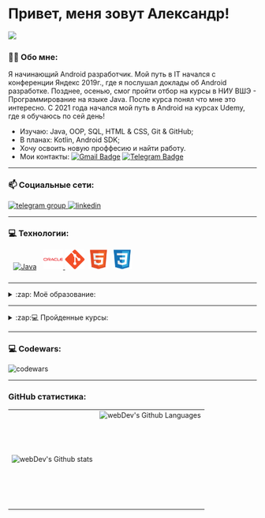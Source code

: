 # Привет, меня зовут Александр!

![](https://komarev.com/ghpvc/?username=kuchumof)

### :man_technologist: Обо мне:

Я начинающий Android разработчик.
Мой путь в IT начался с конференции Яндекс 2019г., где я послушал доклады об Android разработке. Позднее, осенью, смог пройти отбор на курсы в НИУ ВШЭ - Программирование на языке Java. После курса понял что мне это интересно.
С 2021 года начался мой путь в Android на курсах Udemy, где я обучаюсь по сей день!
- Изучаю: Java, OOP, SQL, HTML & CSS, Git & GitHub;
- В планах: Kotlin, Android SDK;
- Хочу освоить новую проффесию и найти работу.
- Мои контакты: [![Gmail Badge](https://img.shields.io/badge/-Gmail-red?style=flat&logo=Gmail&logoColor=white)](mailto:kuchumof@gmail.com)
                [![Telegram Badge](https://img.shields.io/badge/-AleksandrK-blue?style=flat&logo=Telegram&logoColor=white)](https://t.me/Sergeye4)
---

### :mailbox: Социальные сети:

  <div id="badges">
  <a href="https://t.me/Sergeye4" target="_blank">
      <img src="https://cdn-icons-png.flaticon.com/512/2111/2111646.png" width="40" height="40" alt="telegram group" />
    </a>   
    <a href="https://www.linkedin.com/in/kuchumov/" target="_blank">
      <img src="https://cdn-icons-png.flaticon.com/512/2504/2504799.png" width="40" height="40" alt="linkedin" />
    </a>
  </div>

---

### 💻 Технологии:

<div>
<a href="https://www.java.com/" target="_blank"><img style="margin: 10px" src="https://profilinator.rishav.dev/skills-assets/java-original-wordmark.svg" alt="Java" height="50" /></a>
<a href="https://www.oracle.com/" target="_blank" rel="noreferrer"> <img src="https://raw.githubusercontent.com/devicons/devicon/master/icons/oracle/oracle-original.svg" alt="oracle" width="40" height="40"/> </a> 
  <img src="https://github.com/devicons/devicon/blob/master/icons/git/git-original.svg" title="git" alt="git" width="40" height="40"/>&nbsp
  <img src="https://github.com/devicons/devicon/blob/master/icons/html5/html5-original.svg" title="html5" alt="html5" width="40" height="40"/>&nbsp
  <img src="https://github.com/devicons/devicon/blob/master/icons/css3/css3-original.svg" title="css" alt="css" width="40" height="40"/>&nbsp
</div>

---

<details>
<summary>:zap: Моё образование:</summary>
<p> Пермский Государственный Технический Университет (ПГТУ) </p>
<p> Специализация - Технологические машины и оборудование </p>
<p> Сроки обучения: 2016 - 2021 </p>
</details>

---

<details>
<summary>:zap:💻 Пройденные курсы:</summary>

| Курсы                                                           | Дата        |
| ----------------------------------------------------------------| :---------: |
| НИУ ВШЭ / Программирование на языке Java                        | 2019 - 2019 |
| udemy.com/Git: Полный курс для начинающих и не только           | 2021 - 2022 |
| udemy.com/Основы HTML Базовый курс                              | 2021 - 2022 |
| udemy.com/Основы HTML и CSS с нуля                              | 2021 - 2022 |
| udemy.com/Java для начинающих: с нуля до сертификата Oracle     | 2021 - 2022 |
| udemy.com/Java – получи Чёрный Пояс!                            | 2021 - 2023 |
| udemy.com/SQL для начинающих: с нуля до сертификата Oracle      | 2022 - 2023 |
</details>

---

### 💻 Codewars:

![codewars](https://www.codewars.com/users/kuchumof/badges/large)

---

### GitHub статистика:

<table>
  <tr>
    <td>
      <img align="left" src="http://github-readme-streak-stats.herokuapp.com?user=kuchumof&theme=dark&background=000000" alt="webDev's Github stats" />
    </td>
    <td>
      <img height="195px" align="right" alt="webDev's Github Languages" src="https://github-readme-stats-sigma-five.vercel.app/api/top-langs/?username=kuchumof&layout=compact&theme=vision-friendly-dark" />
    </td>
  </tr>
</table>
